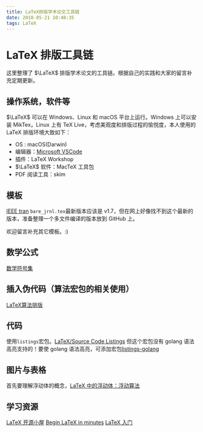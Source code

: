 ```yaml
---
title: LaTeX排版学术论文工具链
date: 2018-05-21 10:48:35
tags: LaTeX
---
```

# LaTeX 排版工具链

 这里整理了 $\LaTeX$ 排版学术论文的工具链。根据自己的实践和大家的留言补充定期更新。
<!--more-->

## 操作系统，软件等

$\LaTeX$ 可以在 Windows、Linux 和 macOS 平台上运行。Windows 上可以安装 MikTex，Linux 上有 TeX Live，考虑美观度和排版过程的愉悦度，本人使用的 LaTeX 排版环境大致如下：

- OS : macOS(Darwin)
- 编辑器：[Microsoft VSCode](https://code.visualstudio.com)
- 插件：LaTeX Workshop
- $\LaTeX$ 软件：MacTeX 工具包
- PDF 阅读工具：skim

## 模板

[IEEE tran](https://github.com/uefs/ieee-template-latex/blob/master/bare_jrnl.tex)
`bare_jrnl.tex`最新版本应该是 v1.7，但在网上好像找不到这个最新的版本，准备整理一个多文件编译的版本放到 GitHub 上。

欢迎留言补充其它模板。:)

## 数学公式

[数学符号集](http://mohu.org/info/symbols/symbols.htm)

## 插入伪代码（算法宏包的相关使用）

[LaTeX算法排版](https://www.zybuluo.com/jfruan/note/720298)

## 代码

使用`listings`宏包。[LaTeX/Source Code Listings](https://en.wikibooks.org/wiki/LaTeX/Source_Code_Listings)
但这个宏包没有 golang 语法高亮支持的！要使 golang 语法高亮，可添加宏包[listings-golang](https://github.com/julienc91/listings-golang)

## 图片与表格

首先要理解浮动体的概念，[LaTeX 中的浮动体：浮动算法](https://liam0205.me/2017/04/30/floats-in-LaTeX-the-positioning-algorithm/)

## 学习资源

[LaTeX 开源小屋](http://www.latexstudio.net)
[Begin LaTeX in minutes](https://github.com/luongvo209/Begin-Latex-in-minutes)
[LaTeX 入门](https://book.douban.com/subject/24703731/)
